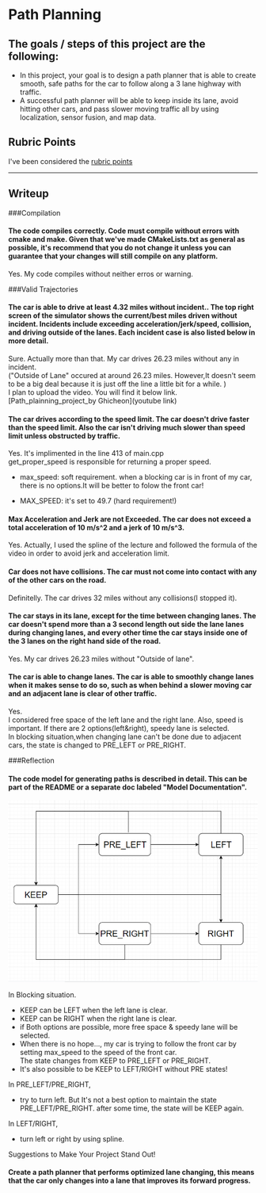 # **Path Planning** 


## The goals / steps of this project are the following:
* In this project, your goal is to design a path planner that is able to create smooth, safe paths for the car to follow along a 3 lane highway with traffic. 
* A successful path planner will be able to keep inside its lane, avoid hitting other cars, and pass slower moving traffic all by using localization, sensor fusion, and map data.


[//]: # (Image References)

[state_diagram]: ./state_diagram.png "STATE DIAGRAM"

## Rubric Points
I've been considered the [rubric points](https://review.udacity.com/#!/rubrics/1971/view)

---
## Writeup 

###Compilation
#### The code compiles correctly.  Code must compile without errors with cmake and make.  Given that we've made CMakeLists.txt as general as possible, it's recommend that you do not change it unless you can guarantee that your changes will still compile on any platform.
Yes. My code compiles without neither erros or warning.


###Valid Trajectories
#### The car is able to drive at least 4.32 miles without incident..  The top right screen of the simulator shows the current/best miles driven without incident. Incidents include exceeding acceleration/jerk/speed, collision, and driving outside of the lanes. Each incident case is also listed below in more detail.  
Sure.  Actually more than that. My car drives 26.23 miles without any in incident.    
("Outside of Lane" occured  at around 26.23 miles. However,It doesn't seem to be a big deal because it is just off the line a little bit for a while. )    
I plan to upload the video. You will find it below link.
[Path_plainning_project_by Ghicheon](youtube link)





#### The car drives according to the speed limit.  The car doesn't drive faster than the speed limit. Also the car isn't driving much slower than speed limit unless obstructed by traffic.
Yes. It's implimented in the line 413 of main.cpp    
get_proper_speed is responsible for returning a proper speed.

* max_speed: soft requirement. when a blocking car is in front of my car, there is no options.It will be better to folow the front car!

* MAX_SPEED: it's set to 49.7  (hard requirement!)


#### Max Acceleration and Jerk are not Exceeded.  The car does not exceed a total acceleration of 10 m/s^2 and a jerk of 10 m/s^3.
Yes. Actually, I used the spline of the lecture and followed the formula of the video in order to avoid jerk and acceleration limit.

#### Car does not have collisions.  The car must not come into contact with any of the other cars on the road.
Definitelly. The car drives 32 miles without any collisions(I stopped it).   

#### The car stays in its lane, except for the time between changing lanes.  The car doesn't spend more than a 3 second length out side the lane lanes during changing lanes, and every other time the car stays inside one of the 3 lanes on the right hand side of the road.
Yes. My car drives 26.23 miles without "Outside of lane".

#### The car is able to change lanes.  The car is able to smoothly change lanes when it makes sense to do so, such as when behind a slower moving car and an adjacent lane is clear of other traffic.
Yes.   
I considered free space of the left lane and the right lane.
Also, speed is important. If there are 2 options(left&right), speedy lane is selected.     
In blocking situation,when changing lane can't be done due to adjacent cars, the state is changed to PRE\_LEFT or PRE\_RIGHT.   

###Reflection
#### The code model for generating paths is described in detail. This can be part of the README or a separate doc labeled "Model Documentation".

![alt text][state_diagram]  

In Blocking situation.
* KEEP can be LEFT when the left lane is clear.   
* KEEP can be RIGHT when the right lane is clear.   
* if Both options are possible, more free space & speedy lane will be selected.
* When there is no hope..., my car is trying to follow the front car by setting max\_speed to the speed of the front car.   
  The state changes from KEEP to PRE_LEFT or PRE_RIGHT. 
* It's also possible to be KEEP to LEFT/RIGHT without PRE states!

In PRE_LEFT/PRE_RIGHT,
* try to turn left. But It's not a best option to maintain the state PRE_LEFT/PRE_RIGHT.    after some time, the state will be KEEP again.

In LEFT/RIGHT,
* turn left or right by using spline.



Suggestions to Make Your Project Stand Out!
#### Create a path planner that performs optimized lane changing, this means that the car only changes into a lane that improves its forward progress.



